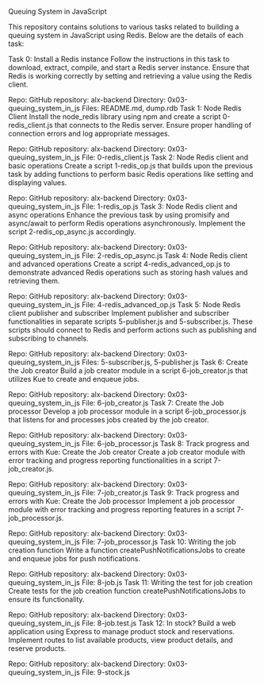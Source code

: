 Queuing System in JavaScript


This repository contains solutions to various tasks related to building a queuing system in JavaScript using Redis. Below are the details of each task:

Task 0: Install a Redis instance
Follow the instructions in this task to download, extract, compile, and start a Redis server instance. Ensure that Redis is working correctly by setting and retrieving a value using the Redis client.

Repo:
GitHub repository: alx-backend
Directory: 0x03-queuing_system_in_js
Files: README.md, dump.rdb
Task 1: Node Redis Client
Install the node_redis library using npm and create a script 0-redis_client.js that connects to the Redis server. Ensure proper handling of connection errors and log appropriate messages.

Repo:
GitHub repository: alx-backend
Directory: 0x03-queuing_system_in_js
File: 0-redis_client.js
Task 2: Node Redis client and basic operations
Create a script 1-redis_op.js that builds upon the previous task by adding functions to perform basic Redis operations like setting and displaying values.

Repo:
GitHub repository: alx-backend
Directory: 0x03-queuing_system_in_js
File: 1-redis_op.js
Task 3: Node Redis client and async operations
Enhance the previous task by using promisify and async/await to perform Redis operations asynchronously. Implement the script 2-redis_op_async.js accordingly.

Repo:
GitHub repository: alx-backend
Directory: 0x03-queuing_system_in_js
File: 2-redis_op_async.js
Task 4: Node Redis client and advanced operations
Create a script 4-redis_advanced_op.js to demonstrate advanced Redis operations such as storing hash values and retrieving them.

Repo:
GitHub repository: alx-backend
Directory: 0x03-queuing_system_in_js
File: 4-redis_advanced_op.js
Task 5: Node Redis client publisher and subscriber
Implement publisher and subscriber functionalities in separate scripts 5-publisher.js and 5-subscriber.js. These scripts should connect to Redis and perform actions such as publishing and subscribing to channels.

Repo:
GitHub repository: alx-backend
Directory: 0x03-queuing_system_in_js
Files: 5-subscriber.js, 5-publisher.js
Task 6: Create the Job creator
Build a job creator module in a script 6-job_creator.js that utilizes Kue to create and enqueue jobs.

Repo:
GitHub repository: alx-backend
Directory: 0x03-queuing_system_in_js
File: 6-job_creator.js
Task 7: Create the Job processor
Develop a job processor module in a script 6-job_processor.js that listens for and processes jobs created by the job creator.

Repo:
GitHub repository: alx-backend
Directory: 0x03-queuing_system_in_js
File: 6-job_processor.js
Task 8: Track progress and errors with Kue: Create the Job creator
Create a job creator module with error tracking and progress reporting functionalities in a script 7-job_creator.js.

Repo:
GitHub repository: alx-backend
Directory: 0x03-queuing_system_in_js
File: 7-job_creator.js
Task 9: Track progress and errors with Kue: Create the Job processor
Implement a job processor module with error tracking and progress reporting features in a script 7-job_processor.js.

Repo:
GitHub repository: alx-backend
Directory: 0x03-queuing_system_in_js
File: 7-job_processor.js
Task 10: Writing the job creation function
Write a function createPushNotificationsJobs to create and enqueue jobs for push notifications.

Repo:
GitHub repository: alx-backend
Directory: 0x03-queuing_system_in_js
File: 8-job.js
Task 11: Writing the test for job creation
Create tests for the job creation function createPushNotificationsJobs to ensure its functionality.

Repo:
GitHub repository: alx-backend
Directory: 0x03-queuing_system_in_js
File: 8-job.test.js
Task 12: In stock?
Build a web application using Express to manage product stock and reservations. Implement routes to list available products, view product details, and reserve products.

Repo:
GitHub repository: alx-backend
Directory: 0x03-queuing_system_in_js
File: 9-stock.js
